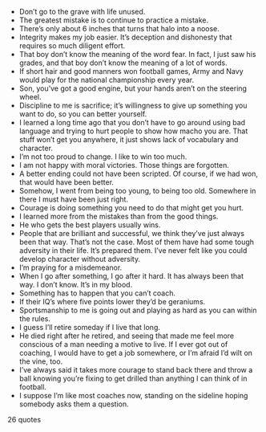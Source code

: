  - Don’t go to the grave with life unused.
 - The greatest mistake is to continue to practice a mistake.
 - There’s only about 6 inches that turns that halo into a noose.
 - Integrity makes my job easier. It’s deception and dishonesty that requires so much diligent effort.
 - That boy don’t know the meaning of the word fear. In fact, I just saw his grades, and that boy don’t know the meaning of a lot of words.
 - If short hair and good manners won football games, Army and Navy would play for the national championship every year.
 - Son, you’ve got a good engine, but your hands aren’t on the steering wheel.
 - Discipline to me is sacrifice; it’s willingness to give up something you want to do, so you can better yourself.
 - I learned a long time ago that you don’t have to go around using bad language and trying to hurt people to show how macho you are. That stuff won’t get you anywhere, it just shows lack of vocabulary and character.
 - I’m not too proud to change. I like to win too much.
 - I am not happy with moral victories. Those things are forgotten.
 - A better ending could not have been scripted. Of course, if we had won, that would have been better.
 - Somehow, I went from being too young, to being too old. Somewhere in there I must have been just right.
 - Courage is doing something you need to do that might get you hurt.
 - I learned more from the mistakes than from the good things.
 - He who gets the best players usually wins.
 - People that are brilliant and successful, we think they’ve just always been that way. That’s not the case. Most of them have had some tough adversity in their life. It’s prepared them. I’ve never felt like you could develop character without adversity.
 - I’m praying for a misdemeanor.
 - When I go after something, I go after it hard. It has always been that way. I don’t know. It’s in my blood.
 - Something has to happen that you can’t coach.
 - If their IQ’s where five points lower they’d be geraniums.
 - Sportsmanship to me is going out and playing as hard as you can within the rules.
 - I guess I’ll retire someday if I live that long.
 - He died right after he retired, and seeing that made me feel more conscious of a man needing a motive to live. If I ever got out of coaching, I would have to get a job somewhere, or I’m afraid I’d wilt on the vine, too.
 - I’ve always said it takes more courage to stand back there and throw a ball knowing you’re fixing to get drilled than anything I can think of in football.
 - I suppose I’m like most coaches now, standing on the sideline hoping somebody asks them a question.

26 quotes